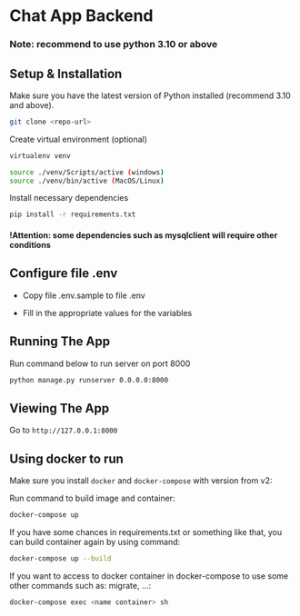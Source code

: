 # Chat App Backend

### Note: recommend to use python 3.10 or above

## Setup & Installation

Make sure you have the latest version of Python installed (recommend 3.10 and above).

```bash
git clone <repo-url>
```

Create virtual environment (optional)

```bash
virtualenv venv
```

```bash
source ./venv/Scripts/active (windows)
source ./venv/bin/active (MacOS/Linux)
```

Install necessary dependencies

```bash
pip install -r requirements.txt
```
#### !Attention: some dependencies such as mysqlclient will require other conditions

## Configure file .env

- Copy file .env.sample to file .env

- Fill in the appropriate values for the variables

## Running The App

Run command below to run server on port 8000
```bash
python manage.py runserver 0.0.0.0:8000
```

## Viewing The App

Go to `http://127.0.0.1:8000`

## Using docker to run

Make sure you install `docker` and `docker-compose` with version from v2:

Run command to build image and container:
```bash
docker-compose up
```

If you have some chances in requirements.txt or something like that, you can build container again by using command:
```bash
docker-compose up --build
```

If you want to access to docker container in docker-compose to use some other commands such as: migrate, ...:
```bash
docker-compose exec <name container> sh
```
